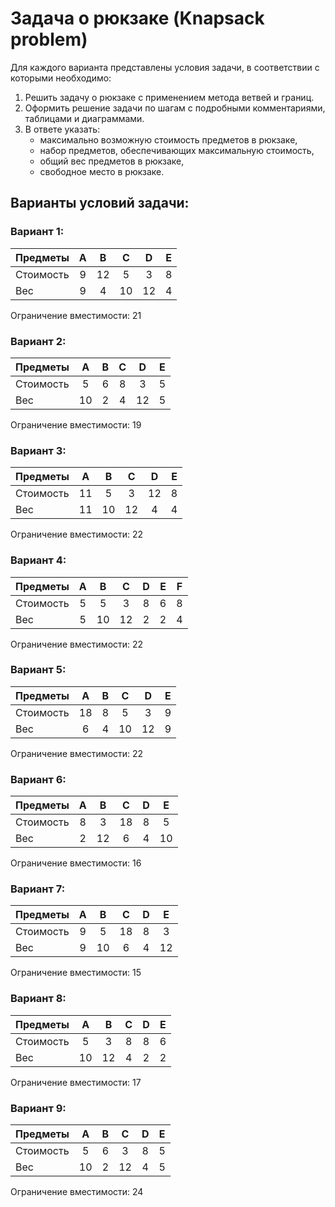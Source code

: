 # Задача о рюкзаке (Knapsack problem)
Для каждого варианта представлены условия задачи, в соответствии с которыми необходимо: 
1. Решить задачу о рюкзаке с применением метода ветвей и границ.
2. Оформить решение задачи по шагам с подробными комментариями, таблицами и диаграммами.
3. В ответе указать:
   - максимально возможную стоимость предметов в рюкзаке,
   - набор предметов, обеспечивающих максимальную стоимость,
   - общий вес предметов в рюкзаке,
   - свободное место в рюкзаке.

## Варианты условий задачи:
### Вариант 1:

| Предметы  | A | B  | C  | D  | E |
|:----------|:-:|:--:|:--:|:--:|:-:|
| Стоимость | 9 | 12 | 5  | 3  | 8 |
| Вес       | 9 | 4  | 10 | 12 | 4 |

Ограничение вместимости: 21

### Вариант 2:

| Предметы  |  A  | B | C | D  | E |
|:----------|:---:|:-:|:-:|:--:|:-:|
| Стоимость |  5  | 6 | 8 | 3  | 5 |
| Вес       | 10  | 2 | 4 | 12 | 5 |

Ограничение вместимости: 19

### Вариант 3: 

| Предметы  | A  | B  | C  | D  | E |
|:----------|:--:|:--:|:--:|:--:|:-:|
| Стоимость | 11 | 5  | 3  | 12 | 8 |
| Вес       | 11 | 10 | 12 | 4  | 4 |

Ограничение вместимости: 22

### Вариант 4: 

| Предметы  | A | B  |  C  | D | E | F |
|:----------|:-:|:--:|:---:|:-:|:-:|:-:|
| Стоимость | 5 | 5  |  3  | 8 | 6 | 8 |
| Вес       | 5 | 10 | 12  | 2 | 2 | 4 |

Ограничение вместимости: 22

### Вариант 5: 

| Предметы  | A  | B | C  | D  | E |
|:----------|:--:|:-:|:--:|:--:|:-:|
| Стоимость | 18 | 8 | 5  | 3  | 9 |
| Вес       | 6  | 4 | 10 | 12 | 9 |

Ограничение вместимости: 22

### Вариант 6:

| Предметы  | A | B  | C  | D | E  |
|:----------|:-:|:--:|:--:|:-:|:--:|
| Стоимость | 8 | 3  | 18 | 8 | 5  |
| Вес       | 2 | 12 | 6  | 4 | 10 |

Ограничение вместимости: 16

### Вариант 7:

| Предметы  | A | B  | C  | D | E  |
|:----------|:-:|:--:|:--:|:-:|:--:|
| Стоимость | 9 | 5  | 18 | 8 | 3  |
| Вес       | 9 | 10 | 6  | 4 | 12 |

Ограничение вместимости: 15

### Вариант 8:

| Предметы  |  A  | B  | C | D | E |
|:----------|:---:|:--:|:-:|:-:|:-:|
| Стоимость |  5  | 3  | 8 | 8 | 6 |
| Вес       | 10  | 12 | 4 | 2 | 2 |

Ограничение вместимости: 17


### Вариант 9:

| Предметы  |  A  | B |  C  | D | E |
|:----------|:---:|:-:|:---:|:-:|:-:|
| Стоимость |  5  | 6 |  3  | 8 | 5 |
| Вес       | 10  | 2 | 12  | 4 | 5 |

Ограничение вместимости: 24